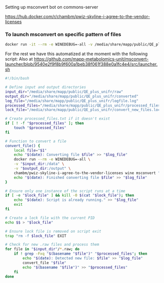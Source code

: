 
Setting up msconvert bot on commons-server

https://hub.docker.com/r/chambm/pwiz-skyline-i-agree-to-the-vendor-licenses


### To launch msconvert on specific pattern of files

```bash
docker run -it --rm -e WINEDEBUG=-all -v /media/share/mapp/public/QE_plus_unifr/raw:/data -v /home/allardpm/sandbox:/output chambm/pwiz-skyline-i-agree-to-the-vendor-licenses /bin/bash -c 'for file in /data/1684941280_PMA_dbgi_000993_01_01*.raw; do wine msconvert "$file" --mzML --64 --zlib --outdir /output; done'
```

For the rest we have this automatized at the moment with the following script:
Also at https://github.com/mapp-metabolomics-unit/msconvert-launcher/blob/9540e2f9f8b9f600a1beb38f061f388e0a1fc4e4/src/launcher.sh


```bash
#!/bin/bash

# Define input and output directories
input_dir="/media/share/mapp/public/QE_plus_unifr/raw"
output_dir="/media/share/mapp/public/QE_plus_unifr/converted"
log_file="/media/share/mapp/public/QE_plus_unifr/logfile.log"
processed_files="/media/share/mapp/public/QE_plus_unifr/processed_files.txt"
lock_file="/media/share/mapp/public/QE_plus_unifr/convert_new_files.lock"

# Create processed_files.txt if it doesn't exist
if [ ! -f "$processed_files" ]; then
    touch "$processed_files"
fi

# Function to convert a file
convert_file() {
    local file="$1"
    echo "$(date): Converting file $file" >> "$log_file"
    docker run --rm -e WINEDEBUG=-all \
    -v "$input_dir:/data" \
    -v "$output_dir:/output" \
    chambm/pwiz-skyline-i-agree-to-the-vendor-licenses wine msconvert "/data/$(basename "$file")" --outdir /output --mzML --64 --zlib
    echo "$(date): Finished converting file $file" >> "$log_file"
}

# Ensure only one instance of the script runs at a time
if [ -e "$lock_file" ] && kill -0 $(cat "$lock_file"); then
    echo "$(date): Script is already running." >> "$log_file"
    exit
fi

# Create a lock file with the current PID
echo $$ > "$lock_file"

# Ensure lock file is removed on script exit
trap "rm -f $lock_file" EXIT

# Check for new .raw files and process them
for file in "$input_dir"/*.raw; do
    if ! grep -Fxq "$(basename "$file")" "$processed_files"; then
        echo "$(date): Detected new file: $file" >> "$log_file"
        convert_file "$file"
        echo "$(basename "$file")" >> "$processed_files"
    fi
done
```

